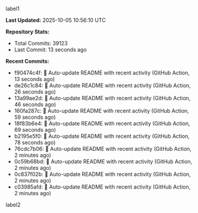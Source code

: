 
label1 
<!-- ACTIVITY_START -->
**Last Updated:** 2025-10-05 10:56:10 UTC

**Repository Stats:**
- Total Commits: 39123
- Last Commit: 13 seconds ago

**Recent Commits:**
- f90474c4f: 🤖 Auto-update README with recent activity (GitHub Action, 13 seconds ago)
- de26c1c84: 🤖 Auto-update README with recent activity (GitHub Action, 26 seconds ago)
- 13a99ae2d: 🤖 Auto-update README with recent activity (GitHub Action, 46 seconds ago)
- 160fa287c: 🤖 Auto-update README with recent activity (GitHub Action, 59 seconds ago)
- 18f83b6e4: 🤖 Auto-update README with recent activity (GitHub Action, 69 seconds ago)
- b2195e5f0: 🤖 Auto-update README with recent activity (GitHub Action, 78 seconds ago)
- 76cdc7b06: 🤖 Auto-update README with recent activity (GitHub Action, 2 minutes ago)
- 0c59b68bd: 🤖 Auto-update README with recent activity (GitHub Action, 2 minutes ago)
- 0c837f02b: 🤖 Auto-update README with recent activity (GitHub Action, 2 minutes ago)
- c03985afd: 🤖 Auto-update README with recent activity (GitHub Action, 2 minutes ago)
<!-- ACTIVITY_END -->

label2
